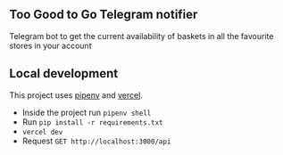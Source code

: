 ## Too Good to Go Telegram notifier

Telegram bot to get the current availability of baskets in all the favourite stores in your account

## Local development

This project uses [pipenv](https://pipenv.pypa.io/en/latest/) and [vercel](https://vercel.com/).

- Inside the project run `pipenv shell`
- Run `pip install -r requirements.txt`
- `vercel dev`
- Request `GET http://localhost:3000/api`
